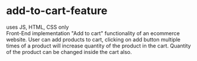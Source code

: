# add-to-cart-feature
uses JS, HTML, CSS only <br>
Front-End implementation "Add to cart" functionality of an ecommerce website. User can add products to cart, clicking on add button multiple times of a product will increase quantity of the product in the cart. Quantity of the product can be changed inside the cart also.

